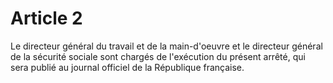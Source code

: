 # Article 2

Le directeur général du travail et de la main-d'oeuvre et le directeur général de la sécurité sociale sont chargés de l'exécution du présent arrêté, qui sera publié au journal officiel de la République française.
